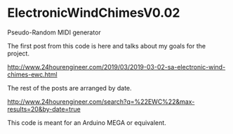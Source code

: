 # ElectronicWindChimesV0.02
Pseudo-Random MIDI generator

The first post from this code is here and talks about my goals for the project.

http://www.24hourengineer.com/2019/03/2019-03-02-sa-electronic-wind-chimes-ewc.html


The rest of the posts are arranged by date.


http://www.24hourengineer.com/search?q=%22EWC%22&max-results=20&by-date=true




This code is meant for an Arduino MEGA or equivalent.
